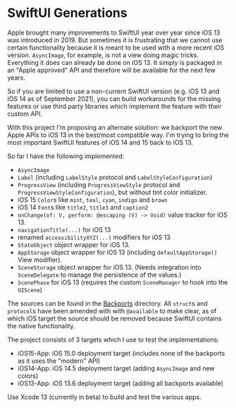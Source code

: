 # SwiftUI Generations

Apple brought many improvements to SwiftUI year over year since iOS 13 was introduced in 2019.
But sometimes it is frustrating that we cannot use certain functionality because it is meant to be
used with a more recent iOS version. `AsyncImage`, for example, is not a view doing magic tricks. 
Everything it does can already be done on iOS 13. It simply is packaged in an "Apple approved" API 
and therefore will be available for the next few years.

So if you are limited to use a non-current SwiftUI version (e.g. iOS 13 and iOS 14 as of September
2021), you can build workarounds for the missing features or use third party libraries which 
implement the feature with their custom API.

With this project I'm proposing an alternate solution: we backport the new Apple APIs to iOS 13 in 
the best/most compatible way. I'm trying to bring the most important SwiftUI features of iOS 14 and 15
back to iOS 13.

So far I have the following implemented:

- `AsyncImage`
- `Label` (including `LabelStyle` protocol and `LabelStyleConfiguration`)
- `ProgressView` (including `ProgressViewStyle` protocol and `ProgressViewStyleConfiguration`), but 
  without tint color initializer.
- iOS 15 `Color`s like `mint`, `teal`, `cyan`, `indigo` and `brown`
- iOS 14 `Font`s like `title2`, `title3` and `caption2`
- `onChange(of: V, perform: @escaping (V) -> Void)` value tracker for iOS 13. 
- `navigationTitle(...)` for iOS 13
- renamed `accessibilityXYZ(...)` modifiers for iOS 13
- `StateObject` object wrapper for iOS 13.
- `AppStorage` object wrapper for iOS 13 (including `defaultAppStorage()` View modifier).
- `SceneStorage` object wrapper for iOS 13. (Needs integration into `SceneDelegate` to manage the
  persistence of the values.)
- `ScenePhase` for iOS 13 (requires the custom `SceneManager` to hook into the `UIScene`)

The sources can be found in the [Backports](Backports) directory. All `struct`s and `protocol`s have been amended with
with `@available` to make clear, as of which iOS target the source should be removed because SwiftUI contains the
native functionality.

The project consists of 3 targets which I use to test the implementations:

- iOS15-App: iOS 15.0 deployment target (includes none of the backports as it uses the "modern" API)
- iOS14-App: iOS 14.5 deployment target (adding `AsyncImage` and new colors)
- iOS13-App: iOS 13.6 deployment target (adding all backports available)

Use Xcode 13 (currently in beta) to build and test the various apps.
